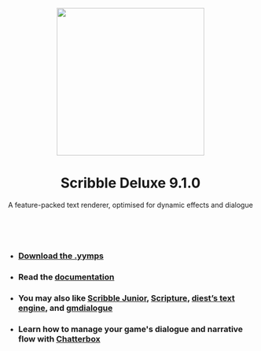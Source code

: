 <p align="center"><img src="https://raw.githubusercontent.com/JujuAdams/scribble/master/LOGO.png" style="display:block; margin:auto; width:300px"></p>
<h1 align="center">Scribble Deluxe 9.1.0</h1>
<p align="center">A feature-packed text renderer, optimised for dynamic effects and dialogue</p>

&nbsp;

&nbsp;

- ### [Download the .yymps](https://github.com/JujuAdams/scribble/releases/)
- ### Read the [documentation](http://jujuadams.github.io/Scribble)
- ### You may also like [Scribble Junior](https://www.github.com/jujuadams/ScribbleJunior/), [Scripture](https://pixelatedpope.itch.io/scripture), [diest’s text engine](http://michaelvandiest.com/advanced-dialogue-box/), and [gmdialogue](https://github.com/danielpancake/gmdialogue)
- ### Learn how to manage your game's dialogue and narrative flow with [Chatterbox](https://github.com/JujuAdams/Scribblebox)